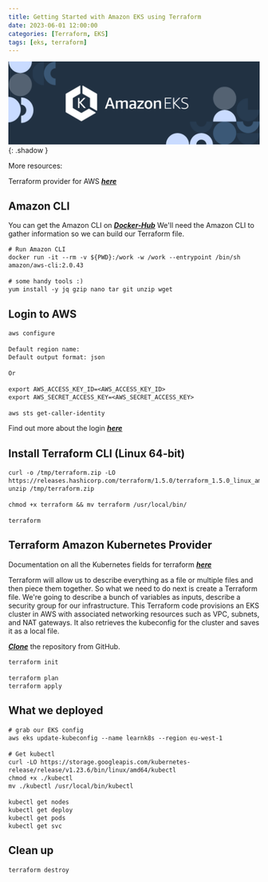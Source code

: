 ```yaml
---
title: Getting Started with Amazon EKS using Terraform
date: 2023-06-01 12:00:00
categories: [Terraform, EKS]
tags: [eks, terraform]
---
```

<script defer data-domain="senad-d.github.io" src="https://plus.seki.ink/js/script.js"></script>
![](https://github.com/senad-d/senad-d.github.io/blob/main/_media/images/eks-banner.png?raw=true){: .shadow }

More resources:

Terraform provider for AWS [***here***](https://www.terraform.io/docs/providers/aws/index.html)

## Amazon CLI
You can get the Amazon CLI on [***Docker-Hub***](https://hub.docker.com/r/amazon/aws-cli)
We'll need the Amazon CLI to gather information so we can build our Terraform file.

```shell
# Run Amazon CLI
docker run -it --rm -v ${PWD}:/work -w /work --entrypoint /bin/sh amazon/aws-cli:2.0.43

# some handy tools :)
yum install -y jq gzip nano tar git unzip wget
```

## Login to AWS

```shell
aws configure

Default region name: 
Default output format: json

Or

export AWS_ACCESS_KEY_ID=<AWS_ACCESS_KEY_ID>
export AWS_SECRET_ACCESS_KEY=<AWS_SECRET_ACCESS_KEY>

aws sts get-caller-identity
```
Find out more about the login [***here***](https://senad-d.github.io/posts/aws-cli-login/)

## Install Terraform CLI (Linux 64-bit)

```shell
curl -o /tmp/terraform.zip -LO https://releases.hashicorp.com/terraform/1.5.0/terraform_1.5.0_linux_amd64.zip
unzip /tmp/terraform.zip

chmod +x terraform && mv terraform /usr/local/bin/

terraform
```

## Terraform Amazon Kubernetes Provider

Documentation on all the Kubernetes fields for terraform [***here***](https://www.terraform.io/docs/providers/aws/r/eks_cluster.html)

Terraform will allow us to describe everything as a file or multiple files and then piece them together. 
So what we need to do next is create a Terraform file. We're going to describe a bunch of variables as inputs, describe a security group for our infrastructure. 
This Terraform code provisions an EKS cluster in AWS with associated networking resources such as VPC, subnets, and NAT gateways. It also retrieves the kubeconfig for the cluster and saves it as a local file.

[***Clone***](https://github.com/senad-d/EKSusingTerraform) the repository from GitHub.

```shell
terraform init

terraform plan
terraform apply
```

## What we deployed

```shell
# grab our EKS config
aws eks update-kubeconfig --name learnk8s --region eu-west-1

# Get kubectl
curl -LO https://storage.googleapis.com/kubernetes-release/release/v1.23.6/bin/linux/amd64/kubectl
chmod +x ./kubectl
mv ./kubectl /usr/local/bin/kubectl

kubectl get nodes
kubectl get deploy
kubectl get pods
kubectl get svc
```

## Clean up

```shell
terraform destroy
```

